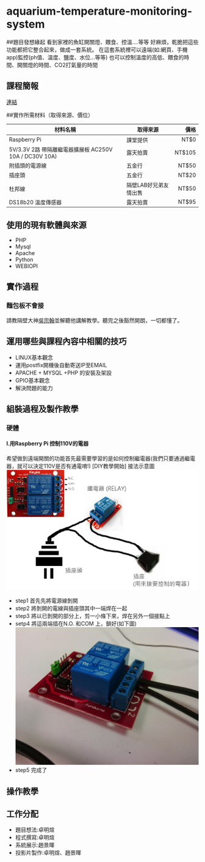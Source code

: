 # aquarium-temperature-monitoring-system

##題目發想緣起
看到家裡的魚缸開關燈、餵食、控溫....等等 好麻煩，乾脆把這些功能都把它整合起來，做成一套系統。
在這套系統裡可以遠端(如:網頁、手機app)監控(ph值、溫度、鹽度、水位...等等)
也可以控制溫度的高低、餵食的時間、開關燈的時間、CO2打氣量的時間

## 課程簡報
[連結](http://www.slideshare.net/mingxuanzhuo/pptx-49903188)

##實作所需材料（取得來源、價位）

| 材料名稱 | 取得來源 | 價格 |
| --- | --- | ---: |
| Raspberry Pi | 課堂提供 | NT$0 |
| 5V/3.3V 2路 帶隔離繼電器擴展板 AC250V 10A / DC30V 10A) | 露天拍賣 | NT$105 |
| 附插頭的電源線 | 五金行 | NT$50 |
| 插座頭 | 五金行 | NT$20 |
| 杜邦線 | 隔壁LAB好兄弟友情出售 | NT$50 |
| DS18b20 溫度傳感器 | 露天拍賣 | NT$95 |

## 使用的現有軟體與來源

- PHP
- Mysql
- Apache
- Python
- WEBIOPI

## 實作過程
### 麵包板不會接
請教隔壁大神[吳宗翰](https://www.facebook.com/zong.wu.10?fref=ts)並解聽他講解教學。聽完之後豁然開朗，一切都懂了。

## 運用哪些與課程內容中相關的技巧
- LINUX基本觀念
- 運用postfix開機後自動寄送IP至EMAIL
- APACHE + MYSQL +PHP 的安裝及架設
- GPIO基本觀念
- 解決問題的能力


## 組裝過程及製作教學
### 硬體
#### I.用Raspberry Pi 控制110V的電器
希望做到遠端開關的功能首先最需要學習的是如何控制繼電器(我們只要通過繼電器，就可以決定110V是否有通電唷!)
[DIY教學開始]
接法示意圖
![image](https://github.com/NCNU-OpenSource/aquarium-temperature-monitoring-system/blob/master/image/Pic_001_RELAY.png)
- step1 首先先將電源線剝開
- step2 將剝開的電線與插座頭其中一端焊在一起
- step3 將以已剝開的部分上，剪一小條下來，焊在另外一個接點上
- setp4 將這兩端插在N.O. 和COM 上，鎖好(如下圖)
![image](https://github.com/NCNU-OpenSource/aquarium-temperature-monitoring-system/blob/master/image/img2.jpg)
- step5 完成了
## 操作教學

## 工作分配
 - 題目想法:卓明煊
 - 程式撰寫:卓明煊
 - 系統展示:趙景暉
 - 投影片製作:卓明煊、趙景暉
 
